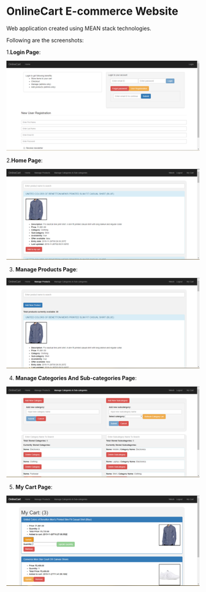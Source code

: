 # OnlineCart E-commerce Website

Web application created using MEAN stack technologies.

Following are the screenshots:

1.**Login Page**:

![alt text](https://github.com/NileshVS/OnlineCartAngular8/blob/master/src/app/shared/screenshots/Login%20page.PNG)

2.**Home Page**:

![alt text](https://github.com/NileshVS/OnlineCartAngular8/blob/master/src/app/shared/screenshots/home%20page.PNG)

3. **Manage Products Page**:

![alt text](https://github.com/NileshVS/OnlineCartAngular8/blob/master/src/app/shared/screenshots/manage_products_admin.PNG)

4. **Manage Categories And Sub-categories Page**:

![alt text](https://github.com/NileshVS/OnlineCartAngular8/blob/master/src/app/shared/screenshots/manage_cat_subcat.PNG)

5. **My Cart Page**:

![alt text](https://github.com/NileshVS/OnlineCartAngular8/blob/master/src/app/shared/screenshots/cart.PNG)

